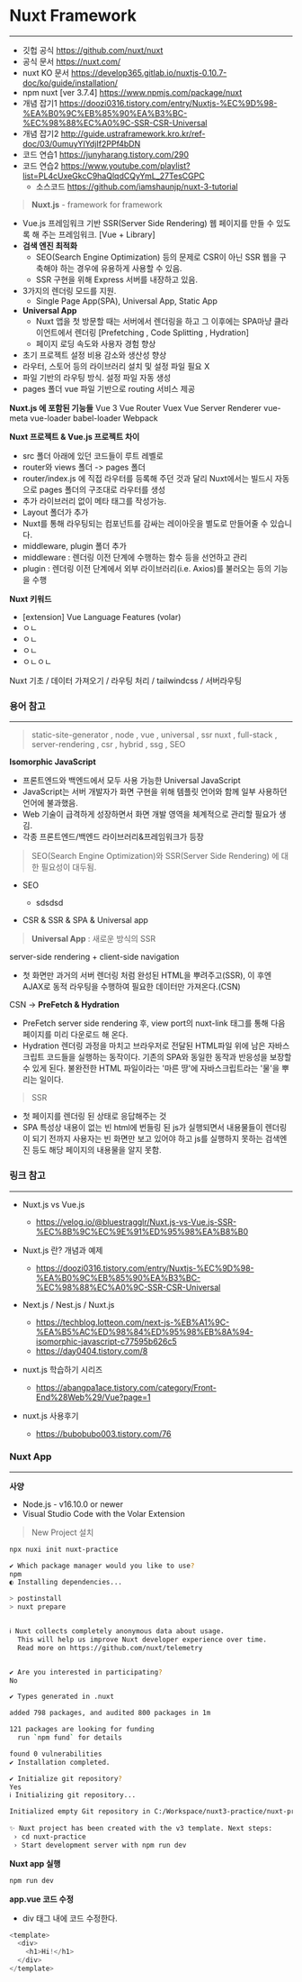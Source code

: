 # Nuxt Framework

---

- 깃헙 공식 https://github.com/nuxt/nuxt
- 공식 문서 https://nuxt.com/
- nuxt KO 문서 https://develop365.gitlab.io/nuxtjs-0.10.7-doc/ko/guide/installation/
- npm nuxt [ver 3.7.4] https://www.npmjs.com/package/nuxt
- 개념 잡기1 https://doozi0316.tistory.com/entry/Nuxtjs-%EC%9D%98-%EA%B0%9C%EB%85%90%EA%B3%BC-%EC%98%88%EC%A0%9C-SSR-CSR-Universal
- 개념 잡기2 http://guide.ustraframework.kro.kr/ref-doc/03/0umuyYIYdjIf2PPf4bDN
- 코드 연습1 https://junyharang.tistory.com/290
- 코드 연습2 https://www.youtube.com/playlist?list=PL4cUxeGkcC9haQlqdCQyYmL_27TesCGPC
  - 소스코드 https://github.com/iamshaunjp/nuxt-3-tutorial

> **Nuxt.js** - framework for framework

- Vue.js 프레임워크 기반 SSR(Server Side Rendering) 웹 페이지를 만들 수 있도록 해 주는 프레임워크. [Vue + Library]
- **검색 엔진 최적화**
  - SEO(Search Engine Optimization) 등의 문제로 CSR이 아닌 SSR 웹을 구축해야 하는 경우에 유용하게 사용할 수 있음.
  - SSR 구현을 위해 Express 서버를 내장하고 있음.
- 3가지의 렌더링 모드를 지원.
  - Single Page App(SPA), Universal App, Static App
- **Universal App**
  - Nuxt 앱을 첫 방문할 때는 서버에서 렌더링을 하고 그 이후에는 SPA마냥 클라이언트에서 렌더링 [Prefetching , Code Splitting , Hydration]
  - 페이지 로딩 속도와 사용자 경험 향상
- 초기 프로젝트 설정 비용 감소와 생산성 향상
- 라우터, 스토어 등의 라이브러리 설치 및 설정 파일 필요 X
- 파일 기반의 라우팅 방식. 설정 파일 자동 생성
- pages 폴더 vue 파일 기반으로 routing 서비스 제공

**Nuxt.js 에 포함된 기능들**
Vue 3
Vue Router
Vuex
Vue Server Renderer
vue-meta
vue-loader
babel-loader
Webpack

**Nuxt 프로젝트 & Vue.js 프로젝트 차이**

- src 폴더 아래에 있던 코드들이 루트 레벨로
- router와 views 폴더 -> pages 폴더
- router/index.js 에 직접 라우터를 등록해 주던 것과 달리 Nuxt에서는 빌드시 자동으로 pages 폴더의 구조대로 라우터를 생성
- 추가 라이브러리 없이 메타 태그를 작성가능.
- Layout 폴더가 추가
- Nuxt를 통해 라우팅되는 컴포넌트를 감싸는 레이아웃을 별도로 만들어줄 수 있습니다.
- middleware, plugin 폴더 추가
- middleware : 렌더링 이전 단계에 수행하는 함수 등을 선언하고 관리
- plugin : 렌더링 이전 단계에서 외부 라이브러리(i.e. Axios)를 불러오는 등의 기능을 수행

**Nuxt 키워드**

- [extension] Vue Language Features (volar)
- ㅇㄴ
- ㅇㄴ
- ㅇㄴ
- ㅇㄴㅇㄴ

Nuxt 기초 / 데이터 가져오기 / 라우팅 처리 / tailwindcss / 서버라우팅

### 용어 참고

---

> static-site-generator , node , vue , universal , ssr
> nuxt , full-stack , server-rendering , csr , hybrid , ssg , SEO

**Isomorphic JavaScript**

- 프론트엔드와 백엔드에서 모두 사용 가능한 Universal JavaScript
- JavaScript는 서버 개발자가 화면 구현을 위해 템플릿 언어와 함께 일부 사용하던 언어에 불과했음.
- Web 기술이 급격하게 성장하면서 화면 개발 영역을 체계적으로 관리할 필요가 생김.
- 각종 프론트엔드/백엔드 라이브러리&프레임워크가 등장

> SEO(Search Engine Optimization)와 SSR(Server Side Rendering) 에 대한 필요성이 대두됨.

- SEO

  - sdsdsd

- CSR & SSR & SPA & Universal app

> **Universal App** : 새로운 방식의 SSR

server-side rendering + client-side navigation

- 첫 화면만 과거의 서버 렌더링 처럼 완성된 HTML을 뿌려주고(SSR), 이 후엔 AJAX로 동적 라우팅을 수행하여 필요한 데이터만 가져온다.(CSN)

CSN -> **PreFetch & Hydration**

- PreFetch
  server side rendering 후, view port의 nuxt-link 태그를 통해 다음 페이지를 미리 다운로드 해 온다.
- Hydration
  렌더링 과정을 마치고 브라우저로 전달된 HTML파일 위에 남은 자바스크립트 코드들을 실행하는 동작이다.
  기존의 SPA와 동일한 동작과 반응성을 보장할 수 있게 된다.
  불완전한 HTML 파일이라는 '마른 땅'에 자바스크립트라는 '물'을 뿌리는 일이다.

> SSR

- 첫 페이지를 렌더링 된 상태로 응답해주는 것
- SPA 특성상 내용이 없는 빈 html에 번들링 된 js가 실행되면서 내용물들이 렌더링이 되기 전까지 사용자는 빈 화면만 보고 있어야 하고 js를 실행하지 못하는 검색엔진 등도 해당 페이지의 내용물을 알지 못함.

### 링크 참고

---

- Nuxt.js vs Vue.js

  - https://velog.io/@bluestragglr/Nuxt.js-vs-Vue.js-SSR-%EC%8B%9C%EC%9E%91%ED%95%98%EA%B8%B0

- Nuxt.js 란? 개념과 예제

  - https://doozi0316.tistory.com/entry/Nuxtjs-%EC%9D%98-%EA%B0%9C%EB%85%90%EA%B3%BC-%EC%98%88%EC%A0%9C-SSR-CSR-Universal

- Next.js / Nest.js / Nuxt.js

  - https://techblog.lotteon.com/next-js-%EB%A1%9C-%EA%B5%AC%ED%98%84%ED%95%98%EB%8A%94-isomorphic-javascript-c77595b626c5
  - https://day0404.tistory.com/8

- nuxt.js 학습하기 시리즈

  - https://abangpa1ace.tistory.com/category/Front-End%28Web%29/Vue?page=1

- nuxt.js 사용후기
  - https://bubobubo003.tistory.com/76

### Nuxt App

---

**사양**

- Node.js - v16.10.0 or newer
- Visual Studio Code with the Volar Extension

> New Project 설치

```bash
npx nuxi init nuxt-practice
```

```bash
✔ Which package manager would you like to use?
npm
◐ Installing dependencies...                                                                                                                  오후 2:54:42

> postinstall
> nuxt prepare


ℹ Nuxt collects completely anonymous data about usage.                                                                                       오후 2:56:00
  This will help us improve Nuxt developer experience over time.
  Read more on https://github.com/nuxt/telemetry


✔ Are you interested in participating?
No

✔ Types generated in .nuxt                                                                                                                   오후 2:56:11

added 798 packages, and audited 800 packages in 1m

121 packages are looking for funding
  run `npm fund` for details

found 0 vulnerabilities
✔ Installation completed.                                                                                                                    오후 2:56:11

✔ Initialize git repository?
Yes
ℹ Initializing git repository...                                                                                                             오후 2:56:20

Initialized empty Git repository in C:/Workspace/nuxt3-practice/nuxt-practice/.git/
                                                                                                                                              오후 2:56:20
✨ Nuxt project has been created with the v3 template. Next steps:
 › cd nuxt-practice                                                                                                                           오후 2:56:20
 › Start development server with npm run dev                                                                                                  오후 2:56:20
```

**Nuxt app 실행**

```bash
npm run dev
```

**app.vue 코드 수정**

- div 태그 내에 코드 수정한다.

```javascript
<template>
  <div>
    <h1>Hi!</h1>
  </div>
</template>
```
